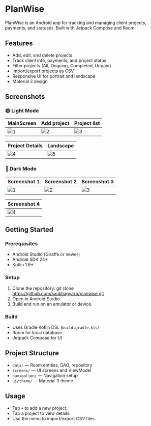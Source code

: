 # PlanWise

PlanWise is an Android app for tracking and managing client projects, payments, and statuses. Built with Jetpack Compose and Room.

## Features

- Add, edit, and delete projects
- Track client info, payments, and project status
- Filter projects (All, Ongoing, Completed, Unpaid)
- Import/export projects as CSV
- Responsive UI for portrait and landscape
- Material 3 design

## Screenshots

### 🌞 Light Mode

| MainScreen | Add project | Project list |
|--------------|--------------|--------------|
| ![1](https://github.com/user-attachments/assets/dc3f0b73-261f-49e4-997e-b6dc73e79a52) | ![2](https://github.com/user-attachments/assets/6f59c9ce-13a1-47f1-8943-4e9143d8d4f8) | ![3](https://github.com/user-attachments/assets/d80621f8-8760-461a-a06b-388c5f1a0435) |

| Project Details | Landscape |
|--------------|--------------|
| ![4](https://github.com/user-attachments/assets/873ed6e9-305e-4aa9-a338-fb2b00f1bdb7) | ![5](https://github.com/user-attachments/assets/7ad41783-7ff3-42c9-bbd0-eb4f43c97c73) |



### 🌙 Dark Mode

| Screenshot 1 | Screenshot 2 | Screenshot 3 |
|--------------|--------------|--------------|
| ![1](https://github.com/user-attachments/assets/eec815e6-12aa-467c-a51d-1896ac5dc2a9) | ![2](https://github.com/user-attachments/assets/b102546d-bc0f-4f90-93c1-8f6131d0c787) | ![3](https://github.com/user-attachments/assets/810c6ec1-673a-425d-9ffd-0bba8e3cf241) |

| Screenshot 4 |
|--------------|
| ![4](https://github.com/user-attachments/assets/70eade1a-e621-49c5-a4fb-b16ee2782acc) |



## Getting Started

### Prerequisites

- Android Studio (Giraffe or newer)
- Android SDK 24+
- Kotlin 1.9+

### Setup

1. Clone the repository: git clone https://github.com/saubhagyarb/planwise.git
2. Open in Android Studio.
3. Build and run on an emulator or device.

### Build

- Uses Gradle Kotlin DSL (`build.gradle.kts`)
- Room for local database
- Jetpack Compose for UI

## Project Structure

- `data/` — Room entities, DAO, repository
- `screens/` — UI screens and ViewModel
- `navigation/` — Navigation setup
- `ui/theme/` — Material 3 theme

## Usage

- Tap `+` to add a new project.
- Tap a project to view details.
- Use the menu to import/export CSV files.
